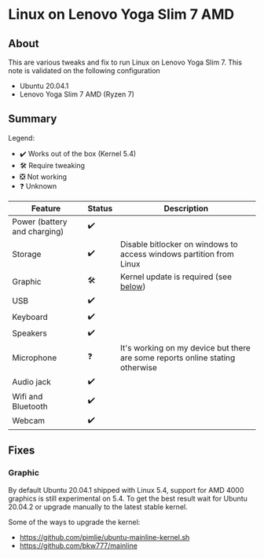 # Linux on Lenovo Yoga Slim 7 AMD

## About

This are various tweaks and fix to run Linux on Lenovo Yoga Slim 7. This note is validated on the following configuration
- Ubuntu 20.04.1
- Lenovo Yoga Slim 7 AMD (Ryzen 7)

## Summary

Legend:
- :heavy_check_mark: Works out of the box (Kernel 5.4)
- :hammer_and_wrench: Require tweaking
- :negative_squared_cross_mark: Not working
- :question: Unknown

| Feature                      | Status              | Description                                                                   |
| ---------------------------- | ------------------- | ----------------------------------------------------------------------------- |
| Power (battery and charging) | :heavy_check_mark:  |                                                                               |
| Storage                      | :heavy_check_mark:  | Disable bitlocker on windows to access windows partition from Linux           |
| Graphic                      | :hammer_and_wrench: | Kernel update is required (see [below](###Graphic))                           |
| USB                          | :heavy_check_mark:  |                                                                               |
| Keyboard                     | :heavy_check_mark:  |                                                                               |
| Speakers                     | :heavy_check_mark:  |                                                                               |
| Microphone                   | :question:          | It's working on my device but there are some reports online stating otherwise |
| Audio jack                   | :heavy_check_mark:  |                                                                               |
| Wifi and Bluetooth           | :heavy_check_mark:  |                                                                               |
| Webcam                       | :heavy_check_mark:  |                                                                               |

## Fixes

### Graphic

By default Ubuntu 20.04.1 shipped with Linux 5.4, support for AMD 4000 graphics is still experimental on 5.4. To get the best result wait for Ubuntu 20.04.2 or upgrade manually to the latest stable kernel.

Some of the ways to upgrade the kernel:
- https://github.com/pimlie/ubuntu-mainline-kernel.sh
- https://github.com/bkw777/mainline

